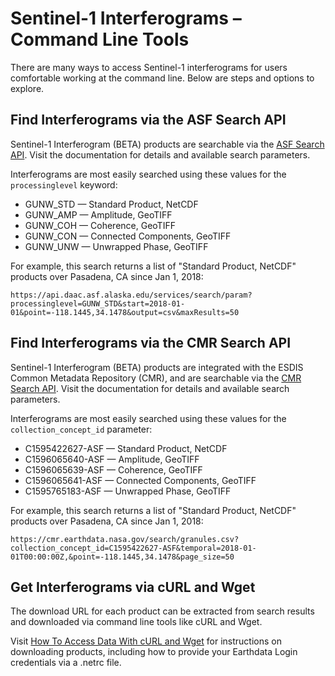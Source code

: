# Sentinel-1 Interferograms – Command Line Tools

There are many ways to access Sentinel-1 interferograms for users comfortable working at the command line. Below are steps and options to explore.

## Find Interferograms via the ASF Search API

Sentinel-1 Interferogram (BETA) products are searchable via the [ASF Search API](https://asf.alaska.edu/api/).  Visit the  documentation for details and available search parameters.

Interferograms are most easily searched using these values for the `processinglevel` keyword:

- GUNW_STD — Standard Product, NetCDF
- GUNW_AMP — Amplitude, GeoTIFF
- GUNW_COH — Coherence, GeoTIFF
- GUNW_CON — Connected Components, GeoTIFF
- GUNW_UNW — Unwrapped Phase, GeoTIFF

For example, this search returns a list of "Standard Product, NetCDF" products over Pasadena, CA since Jan 1, 2018:

`https://api.daac.asf.alaska.edu/services/search/param?processinglevel=GUNW_STD&start=2018-01-01&point=-118.1445,34.1478&output=csv&maxResults=50`

## Find Interferograms via the CMR Search API

Sentinel-1 Interferogram (BETA) products are integrated with the ESDIS Common Metadata Repository (CMR), and are searchable via the [CMR Search API](https://cmr.earthdata.nasa.gov/search/site/docs/search/api.html).  Visit the documentation for details and available search parameters.

Interferograms are most easily searched using these values for the `collection_concept_id` parameter:

- C1595422627-ASF — Standard Product, NetCDF
- C1596065640-ASF — Amplitude, GeoTIFF
- C1596065639-ASF — Coherence, GeoTIFF
- C1596065641-ASF — Connected Components, GeoTIFF
- C1595765183-ASF — Unwrapped Phase, GeoTIFF

For example, this search returns a list of "Standard Product, NetCDF" products over Pasadena, CA since Jan 1, 2018:

`https://cmr.earthdata.nasa.gov/search/granules.csv?collection_concept_id=C1595422627-ASF&temporal=2018-01-01T00:00:00Z,&point=-118.1445,34.1478&page_size=50`

## Get Interferograms via cURL and Wget

The download URL for each product can be extracted from search results and downloaded via command line tools like cURL and Wget.

Visit [How To Access Data With cURL and Wget](https://wiki.earthdata.nasa.gov/display/EL/How+To+Access+Data+With+cURL+And+Wget) for instructions on downloading products, including how to provide your Earthdata Login credentials via a .netrc file.

